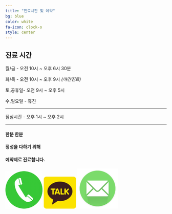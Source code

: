 ```yaml
---
title: "진료시간 및 예약"
bg: blue
color: white
fa-icon: clock-o
style: center
---
```


## 진료 시간

월/금  - 오전 10시 ~ 오후 6시 30분

화/목  -  오전 10시 ~ 오후 9시 *(야간진료)*

토,공휴일- 오전 9시 ~ 오후 5시

수,일요일 - 휴진

---

점심시간 - 오후 1시 ~ 오후 2시

---

#### **한분 한분**

#### **정성을 다하기 위해**

#### **예약제로 진료합니다.**


<a href="tel:0222367585"><img src="../img/tel.png" style="width: 23%; height: 23%"/></a>
<a href ="http://goto.kakao.com/@yaksuinuri"><img src="../img/kakaotalk.png" style="width: 20%; height: 20%"/></a>
<a href ="sms:01044337585"><img src="../img/sms.png" style="width: 25%; height: 25%"/></a>
